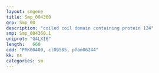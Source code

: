 ```yaml
---
layout: smgene
title: Smp_004360
grp: Smp_00
description: "coiled coil domain containing protein 124"
smp: Smp_004360.1
uniprot: "G4LXI6"
length:   660
cdd: "PRK00409, cl09585, pfam06244"
kk: ns
categories: sm
---
```

